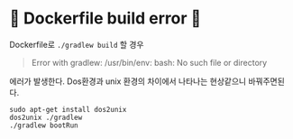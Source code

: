 # 🐋 Dockerfile build error 🐋


Dockerfile로 `./gradlew build` 할 경우 

> Error with gradlew: /usr/bin/env: bash: No such file or directory


에러가 발생한다. Dos환경과 unix 환경의 차이에서 나타나는 현상같으니
바꿔주면된다.

```
sudo apt-get install dos2unix
dos2unix ./gradlew
./gradlew bootRun
```